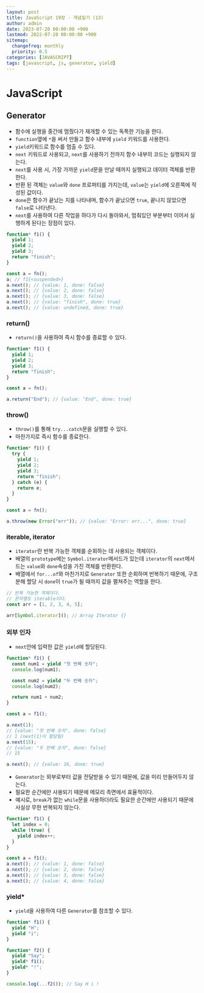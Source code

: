 ```yaml
---
layout: post
title: JavaScript 19장 - 개념짚기 (13)
author: admin
date: 2023-07-20 00:00:00 +900
lastmod: 2022-07-20 00:00:00 +900
sitemap:
  changefreq: monthly
  priority: 0.5
categories: [JAVASCRIPT]
tags: [javascript, js, generator, yield]
---
```


# JavaScript

## Generator

- 함수에 실행을 중간에 멈췄다가 재개할 수 있는 독특한 기능을 한다.
- `function`옆에 `*`을 써서 만들고 함수 내부에 `yield` 키워드를 사용한다.
- `yield`키워드로 함수를 멈출 수 있다.
- `next` 키워드로 사용되고, `next`를 사용하기 전까지 함수 내부의 코드는 실행되지 않는다.
- `next`를 사용 시, 가장 가까운 `yield`문을 만날 때까지 실행되고 데이터 객체를 반환한다.
- 반환 된 객체는 `value`와 `done` 프로퍼티를 가지는데, `value`는 `yield`에 오른쪽에 작성된 값이다.
- `done`은 함수가 끝났는 지를 나타내며, 함수가 끝났으면 `true`, 끝나지 않았으면 `false`로 나타낸다.
- `next`를 사용하여 다른 작업을 하다가 다시 돌아와서, 멈춰있던 부분부터 이어서 실행하게 된다는 장점이 있다.

```js
function* f1() {
  yield 1;
  yield 2;
  yield 3;
  return "finish";
}

const a = fn();
a; // f1{<suspended>}
a.next(); // {value: 1, done: false}
a.next(); // {value: 2, done: false}
a.next(); // {value: 3, done: false}
a.next(); // {value: "finish", done: true}
a.next(); // {value: undefined, done: true}
```

### return()

- `return()`을 사용하여 즉시 함수를 종료할 수 있다.

```js
function* f1() {
  yield 1;
  yield 2;
  yield 3;
  return "finish";
}

const a = fn();

a.return("End"); // {value: "End", done: true}
```

### throw()

- `throw()`를 통해 `try...catch`문을 실행할 수 있다.
- 마찬가지로 즉시 함수를 종료한다.

```js
function* f1() {
  try {
    yield 1;
    yield 2;
    yield 3;
    return "finish";
  } catch (e) {
    return e;
  }
}

const a = fn();

a.throw(new Error("err")); // {value: "Error: err...", done: true}
```

### iterable, iterator

- `iterator`란 반복 가능한 객체를 순회하는 데 사용되는 객체이다.
- 배열의 `prototype`에는 `Symbol.iterator`메서드가 있는데 `iterator`의 `next`메서드는 `value`와 `done`속성을 가진 객체를 반환한다.
- 배열에서 `for...of`와 마찬가지로 `Generator` 또한 순회하며 반복하기 때문에, 구조분해 할당 시 `done`이 `true`가 될 때까지 값을 펼쳐주는 역할을 한다.

```js
// 반복 가능한 객체이다.
// 문자열도 iterable이다.
const arr = [1, 2, 3, 4, 5];

arr[Symbol.iterator](); // Array Iterator {}
```

### 외부 인자

- `next`안에 입력한 값은 `yield`에 할당된다.

```js
function* f1() {
  const num1 = yield "첫 번째 숫자";
  console.log(num1);

  const num2 = yield "두 번째 숫자";
  console.log(num2);

  return num1 + num2;
}

const a = f1();

a.next(1);
// {value: "첫 번째 숫자", done: false}
// 1 (next(1)이 할당됨)
a.next(15);
// {value: "두 번째 숫자", done: false}
// 15

a.next(); // {value: 16, done: true}
```

- `Generator`는 외부로부터 값을 전달받을 수 있기 때문에, 값을 미리 만들어두지 않는다.
- 필요한 순간에만 사용되기 때문에 메모리 측면에서 효율적이다.
- 예시로, `break`가 없는 `while`문을 사용하더라도 필요한 순간에만 사용되기 때문에 사실상 무한 반복되지 않는다.

```js
function* f1() {
  let index = 0;
  while (true) {
    yield index++;
  }
}

const a = f1();
a.next(); // {value: 1, done: false}
a.next(); // {value: 2, done: false}
a.next(); // {value: 3, done: false}
a.next(); // {value: 4, done: false}
```

### yield\*

- `yield`을 사용하여 다른 `Generator`를 참조할 수 있다.

```js
function* f1() {
  yield "H";
  yield "i";
}

function* f2() {
  yield "Say";
  yield* f1();
  yield* "!";
}

console.log(...f2()); // Say H i !
```
